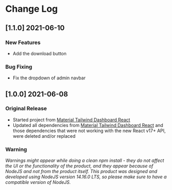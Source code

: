 # Change Log

## [1.1.0] 2021-06-10

### New Features

-   Add the download button

### Bug Fixing

-   Fix the dropdown of admin navbar

## [1.0.0] 2021-06-08

### Original Release

-   Started project from [Material Tailwind Dashboard React](https://www.creative-tim.com/product/material-tailwind-dashboard-react?ref=changelog-mtdr)
-   Updated all dependencies from [Material Tailwind Dashboard React](https://www.creative-tim.com/product/material-tailwind-dashboard-react?ref=changelog-mtdr) and those dependencies that were not working with the new React v17+ API, were deleted and/or replaced

### Warning

_Warnings might appear while doing a clean npm install - they do not affect the UI or the functionality of the product, and they appear because of NodeJS and not from the product itself._
_This product was designed and developed using NodeJS version 14.16.0 LTS, so please make sure to have a compatible version of NodeJS._
